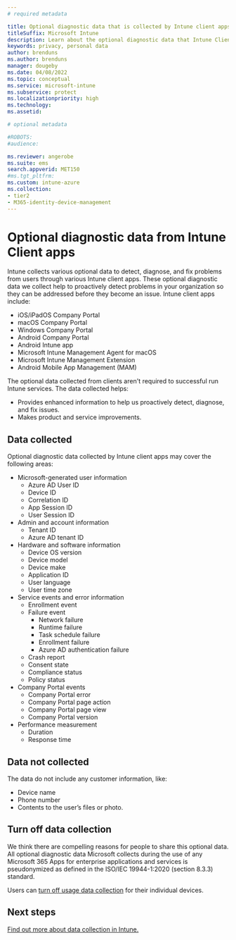 ```yaml
---
# required metadata

title: Optional diagnostic data that is collected by Intune client apps 
titleSuffix: Microsoft Intune
description: Learn about the optional diagnostic data that Intune Client apps collect.
keywords: privacy, personal data
author: brenduns
ms.author: brenduns
manager: dougeby
ms.date: 04/08/2022
ms.topic: conceptual
ms.service: microsoft-intune
ms.subservice: protect
ms.localizationpriority: high
ms.technology:
ms.assetid: 

# optional metadata

#ROBOTS:
#audience:

ms.reviewer: angerobe
ms.suite: ems
search.appverid: MET150
#ms.tgt_pltfrm:
ms.custom: intune-azure
ms.collection:
- tier2
- M365-identity-device-management
---
```



# Optional diagnostic data from Intune Client apps

Intune collects various optional data to detect, diagnose, and fix problems from users through various Intune client apps.  These optional diagnostic data we collect help to proactively detect problems in your organization so they can be addressed before they become an issue. Intune client apps include:

- iOS/iPadOS Company Portal
- macOS Company Portal
- Windows Company Portal
- Android Company Portal
- Android Intune app
- Microsoft Intune Management Agent for macOS
- Microsoft Intune Management Extension
- Android Mobile App Management (MAM)

The optional data collected from clients aren't required to successful run Intune services. The data collected helps:

- Provides enhanced information to help us proactively detect, diagnose, and fix issues.
- Makes product and service improvements.

## Data collected

Optional diagnostic data collected by Intune client apps may cover the following areas:

- Microsoft-generated user information
  - Azure AD User ID
  - Device ID
  - Correlation ID
  - App Session ID
  - User Session ID
- Admin and account information
  - Tenant ID
  - Azure AD tenant ID
- Hardware and software information
  - Device OS version
  - Device model
  - Device make
  - Application ID
  - User language
  - User time zone
- Service events and error information
  - Enrollment event
  - Failure event
    - Network failure
    - Runtime failure
    - Task schedule failure
    - Enrollment failure
    - Azure AD authentication failure
  - Crash report
  - Consent state
  - Compliance status
  - Policy status
- Company Portal events
  - Company Portal error
  - Company Portal page action
  - Company Portal page view
  - Company Portal version
- Performance measurement
  - Duration
  - Response time

## Data not collected

The data do not include any customer information, like:

- Device name
- Phone number
- Contents to the user’s files or photo.

## Turn off data collection

We think there are compelling reasons for people to share this optional data. All optional diagnostic data Microsoft collects during the use of any Microsoft 365 Apps for enterprise applications and services is pseudonymized as defined in the ISO/IEC 19944-1:2020 (section 8.3.3) standard.

Users can [turn off usage data collection](../user-help/turn-off-microsoft-usage-data-collection-android.md) for their individual devices.

## Next steps

[Find out more about data collection in Intune.](privacy-data-collect.md)
